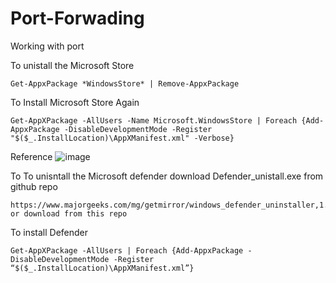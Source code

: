 
# Port-Forwading
Working with port


To unistall the Microsoft Store 
   
    Get-AppxPackage *WindowsStore* | Remove-AppxPackage

To Install Microsoft Store Again

	Get-AppXPackage -AllUsers -Name Microsoft.WindowsStore | Foreach {Add-AppxPackage -DisableDevelopmentMode -Register "$($_.InstallLocation)\AppXManifest.xml" -Verbose}
    
 Reference 
![image](https://user-images.githubusercontent.com/82677043/154798582-1ed1c855-b518-4178-a20b-db18631fc856.png)


To To unisntall the Microsoft defender download Defender_unistall.exe from github repo 
    
    https://www.majorgeeks.com/mg/getmirror/windows_defender_uninstaller,1.html 
    or download from this repo

To install Defender
    
    Get-AppXPackage -AllUsers | Foreach {Add-AppxPackage -DisableDevelopmentMode -Register “$($_.InstallLocation)\AppXManifest.xml”}


